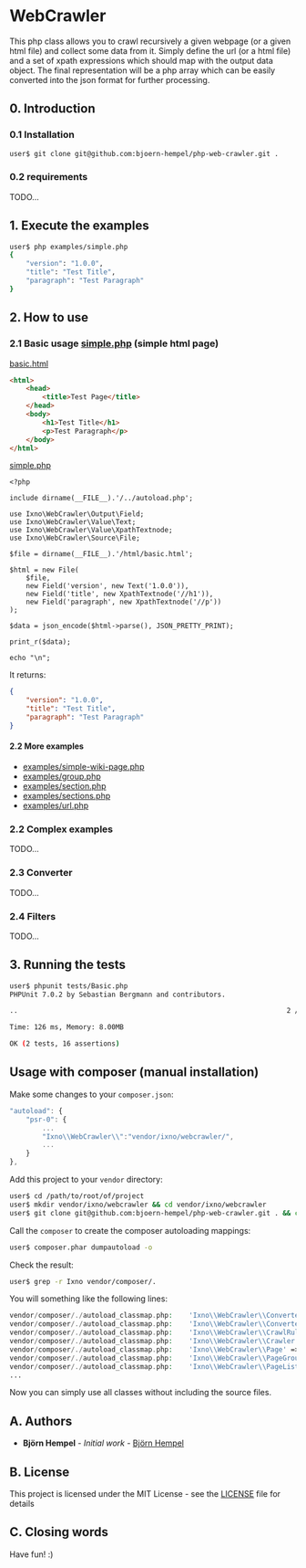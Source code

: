 # WebCrawler

This php class allows you to crawl recursively a given webpage (or a given html file) and collect some data from it. Simply define the url (or a html file) and a set of xpath expressions which should map with the output data object. The final representation will be a php array which can be easily converted into the json format for further processing.

## 0. Introduction

### 0.1 Installation

```bash
user$ git clone git@github.com:bjoern-hempel/php-web-crawler.git .
```

### 0.2 requirements

TODO...

## 1. Execute the examples

```bash
user$ php examples/simple.php 
{
    "version": "1.0.0",
    "title": "Test Title",
    "paragraph": "Test Paragraph"
}
```

## 2. How to use

### 2.1 Basic usage [simple.php](examples/simple.php) (simple html page)

[basic.html](examples/html/basic.html)

```html
<html>
    <head>
        <title>Test Page</title>
    </head>
    <body>
        <h1>Test Title</h1>
        <p>Test Paragraph</p>
    </body>
</html>
```

[simple.php](examples/simple.php)

```php5
<?php

include dirname(__FILE__).'/../autoload.php';

use Ixno\WebCrawler\Output\Field;
use Ixno\WebCrawler\Value\Text;
use Ixno\WebCrawler\Value\XpathTextnode;
use Ixno\WebCrawler\Source\File;

$file = dirname(__FILE__).'/html/basic.html';

$html = new File(
    $file,
    new Field('version', new Text('1.0.0')),
    new Field('title', new XpathTextnode('//h1')),
    new Field('paragraph', new XpathTextnode('//p'))
);

$data = json_encode($html->parse(), JSON_PRETTY_PRINT);

print_r($data);

echo "\n";
```

It returns:

```json
{
    "version": "1.0.0",
    "title": "Test Title",
    "paragraph": "Test Paragraph"
}
```

#### 2.2 More examples

* [examples/simple-wiki-page.php](examples/simple-wiki-page.php)
* [examples/group.php](examples/group.php)
* [examples/section.php](examples/section.php)
* [examples/sections.php](examples/sections.php)
* [examples/url.php](examples/url.php)


### 2.2 Complex examples

TODO...

### 2.3 Converter

TODO...

### 2.4 Filters

TODO...

## 3. Running the tests

```bash
user$ phpunit tests/Basic.php 
PHPUnit 7.0.2 by Sebastian Bergmann and contributors.

..                                                                  2 / 2 (100%)

Time: 126 ms, Memory: 8.00MB

OK (2 tests, 16 assertions)
```

## Usage with composer (manual installation)

Make some changes to your `composer.json`:

```javascript
"autoload": {
    "psr-0": {
        ...
        "Ixno\\WebCrawler\\":"vendor/ixno/webcrawler/",
        ...
    }
},
```

Add this project to your `vendor` directory:

```bash
user$ cd /path/to/root/of/project
user$ mkdir vendor/ixno/webcrawler && cd vendor/ixno/webcrawler
user$ git clone git@github.com:bjoern-hempel/php-web-crawler.git . && cd ../../..
```

Call the `composer` to create the composer autoloading mappings:

```bash
user$ composer.phar dumpautoload -o
```

Check the result:

```bash
user$ grep -r Ixno vendor/composer/.
```

You will something like the following lines:

```php
vendor/composer/./autoload_classmap.php:    'Ixno\\WebCrawler\\Converter\\Converter' => $vendorDir . '/ixno/webcrawler/lib/Ixno/WebCrawler/Converter/Converter.php',
vendor/composer/./autoload_classmap.php:    'Ixno\\WebCrawler\\Converter\\DateParser' => $vendorDir . '/ixno/webcrawler/lib/Ixno/WebCrawler/Converter/DateParser.php',
vendor/composer/./autoload_classmap.php:    'Ixno\\WebCrawler\\CrawlRule' => $vendorDir . '/ixno/webcrawler/lib/Ixno/WebCrawler/Crawler.php',
vendor/composer/./autoload_classmap.php:    'Ixno\\WebCrawler\\Crawler' => $vendorDir . '/ixno/webcrawler/lib/Ixno/WebCrawler/Crawler.php',
vendor/composer/./autoload_classmap.php:    'Ixno\\WebCrawler\\Page' => $vendorDir . '/ixno/webcrawler/lib/Ixno/WebCrawler/Crawler.php',
vendor/composer/./autoload_classmap.php:    'Ixno\\WebCrawler\\PageGroup' => $vendorDir . '/ixno/webcrawler/lib/Ixno/WebCrawler/Crawler.php',
vendor/composer/./autoload_classmap.php:    'Ixno\\WebCrawler\\PageList' => $vendorDir . '/ixno/webcrawler/lib/Ixno/WebCrawler/Crawler.php',
...
```

Now you can simply use all classes without including the source files.

## A. Authors

* **Björn Hempel** - *Initial work* - [Björn Hempel](https://github.com/bjoern-hempel)

## B. License

This project is licensed under the MIT License - see the [LICENSE](LICENSE) file for details

## C. Closing words

Have fun! :)
